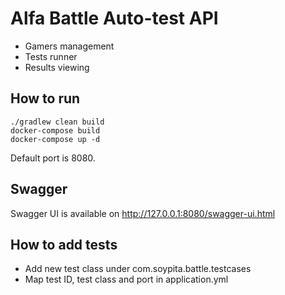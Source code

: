 # Alfa Battle Auto-test API
- Gamers management
- Tests runner
- Results viewing

## How to run
```
./gradlew clean build
docker-compose build
docker-compose up -d
```
Default port is 8080.

## Swagger

Swagger UI is available on http://127.0.0.1:8080/swagger-ui.html

## How to add tests
- Add new test class under com.soypita.battle.testcases
- Map test ID, test class and port in application.yml

